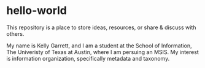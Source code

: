 # hello-world

This repository is a place to store ideas, resources, or share &amp; discuss with others. 

My name is Kelly Garrett, and I am a student at the School of Information, The Univeristy of Texas at Austin, where I am persuing an MSIS. My interest is information organization, specifically metadata and taxonomy.
